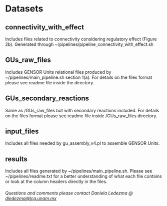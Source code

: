 
# Datasets #


## connectivity_with_effect ##
Includes files related to connectivity considering regulatory effect (Figure 2b). Generated through ~/pipelines/pipeline_connectivity_with_effect.sh

## GUs_raw_files ##
Includes GENSOR Units relational files produced by ~/pipelines/main_pipeline.sh section 1(a). For details on the files format please see readme file inside the directory.

## GUs_secondary_reactions ##
Same as /GUs_raw_files but with secondary reactions included. For details on the files format please see readme file inside /GUs_raw_files directory.

## input_files ## 
Includes all files needed by gu_assembly_v4.pl to assemble GENSOR Units.

## results ## 
Includes all files generated by ~/pipelines/main_pipeline.sh. Please see ~/pipelines/readme.txt for a better understanding of what each file contains or look at the column headers directly in the files.

###### Questions and comments please contact Daniela Ledezma @ dledezma@lcg.unam.mx #######
